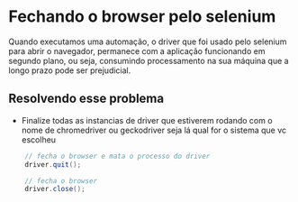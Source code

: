 # Fechando o browser pelo selenium

Quando executamos uma automação, o driver que foi usado pelo selenium para abrir o navegador, permanece com a aplicação funcionando em segundo plano, ou seja, consumindo processamento na sua máquina que a longo prazo pode ser prejudicial.

## Resolvendo esse problema

- Finalize todas as instancias de driver que estiverem rodando com o nome de chromedriver ou geckodriver seja lá qual for o sistema que vc escolheu


~~~java
    // fecha o browser e mata o processo do driver
    driver.quit();

    // fecha o browser
    driver.close();
~~~
